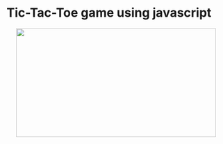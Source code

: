 # Tic-Tac-Toe game using javascript 

<p align="center">
  <kbd>
  <img width="460" height="250" src="https://user-images.githubusercontent.com/85687148/126050203-d884e578-4b7e-49ac-bd49-564dedcaf2e5.png">
  </kbd>
</p>
